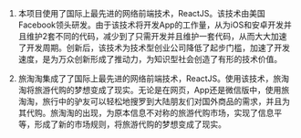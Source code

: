 1. 本项目使用了国际上最先进的网络前端技术，ReactJS。该技术由美国Facebook领头研发。由于该技术将开发App的工作量，从为iOS和安卓开发并且维护2套不同的代码，减少到了只需开发并且维护一套代码，从而大大加速了开发周期。创新后，该技术为技术型创业公司降低了起步门槛，加速了开发速度，是为万众创新形成了推动力，为知识型社会创造了有形的技术价值。

2. 旅淘淘集成了了国际上最先进的网络前端技术，ReactJS。使用该技术，旅淘淘将旅游代购的梦想变成了现实。无论是在网页，App还是微信版中，使用旅淘淘，旅行中的驴友可以轻松地搜罗到大陆朋友们对国外商品的需求，并且为其代购。旅淘淘的出现，为原本信息不对称的旅游代购市场，实现了信息平等，形成了新的市场规则，将旅游代购的梦想变成了现实。
